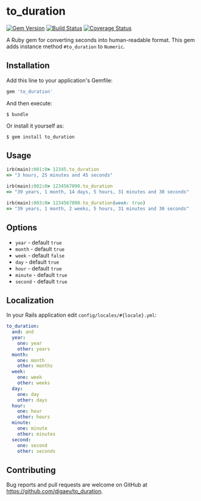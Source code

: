 # to_duration

[![Gem Version](https://badge.fury.io/rb/to_duration.svg)](https://badge.fury.io/rb/to_duration) [![Build Status](https://travis-ci.org/digaev/to_duration.svg)](https://travis-ci.org/digaev/to_duration) [![Coverage Status](https://coveralls.io/repos/github/digaev/to_duration/badge.svg?branch=master)](https://coveralls.io/github/digaev/to_duration?branch=master)

A Ruby gem for converting seconds into human-readable format. This gem adds instance method `#to_duration` to `Numeric`.

## Installation

Add this line to your application's Gemfile:

```ruby
gem 'to_duration'
```

And then execute:

    $ bundle

Or install it yourself as:

    $ gem install to_duration

## Usage

```ruby
irb(main):001:0> 12345.to_duration
=> "3 hours, 25 minutes and 45 seconds"

irb(main):002:0> 1234567890.to_duration
=> "39 years, 1 month, 14 days, 5 hours, 31 minutes and 30 seconds"

irb(main):003:0> 1234567890.to_duration(week: true)
=> "39 years, 1 month, 2 weeks, 5 hours, 31 minutes and 30 seconds"
```

## Options

* `year` - default `true`
* `month` - default `true`
* `week` - default `false`
* `day` - default `true`
* `hour` - default `true`
* `minute` - default `true`
* `second` - default `true`

## Localization

In your Rails application edit `config/locales/#{locale}.yml`:

```yml
to_duration:
  and: and
  year:
    one: year
    other: years
  month:
    one: month
    other: months
  week:
    one: week
    other: weeks
  day:
    one: day
    other: days
  hour:
    one: hour
    other: hours
  minute:
    one: minute
    other: minutes
  second:
    one: second
    other: seconds
```

## Contributing

Bug reports and pull requests are welcome on GitHub at https://github.com/digaev/to_duration.

